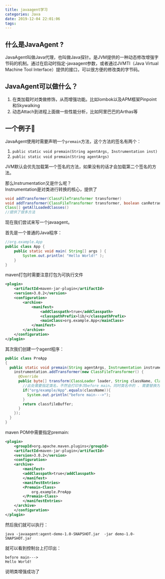 ```yaml
---
title: javaagent学习
categories: Java
date: 2019-12-04 22:01:06
tags:
---
```



## 什么是JavaAgent ?
JavaAgent叫做Java代理，也叫做Java探针。是JVM提供的一种动态修改增强字节码的机制。通过在启动时指定-javaagent参数，或者通过JVMTI（Java Virtual Machine Tool Interface）提供的接口，可以很方便的修改类的字节码。

## JavaAgent可以做什么？
1. 在类加载时对类做修饰，从而增强功能。比如lombok以及APM框架Pinpoint和Skywalking
2. 动态Attach到进程上面做一些性能分析，比如阿里巴巴的Arthas等

## 一个例子🌰

JavaAgent使用时需要声明一个```premain```方法，这个方法的签名有两个：
1. ```public static void premain(String agentArgs, Instrumentation inst)```
2. ```public static void premain(String agentArgs)```

JVM默认会优先加载第一个签名的方法，如果没有的话才会加载第二个签名的方法。

那么Instrumentation又是什么呢？  
Instrumentation是对类进行转换的核心，提供了
```java
void addTransformer(ClassFileTransformer transformer)
void addTransformer(ClassFileTransformer transformer, boolean canRetransform)
Class[] getAllLoadedClasses()
//提供了很多方法
```
现在我们尝试来写一个javaagent。

首先是一个普通的Java程序：
```java
//org.example.App
public class App {
    public static void main( String[] args ) {
        System.out.println( "Hello World!" );
    }
}
```
maven打包时需要注意打包为可执行文件
```xml
<plugin>
    <artifactId>maven-jar-plugin</artifactId>
    <version>3.0.2</version>
    <configuration>
        <archive>
            <manifest>
                <addClasspath>true</addClasspath>
                <classpathPrefix>lib/</classpathPrefix>
                <mainClass>org.example.App</mainClass>
            </manifest>
        </archive>
    </configuration>
</plugin>
```

其次我们创建一个agent程序：
```java
public class PreApp
{
  public static void premain(String agentArgs, Instrumentation instrumentation){
    instrumentation.addTransformer(new ClassFileTransformer() {
      @Override
      public byte[] transform(ClassLoader loader, String className, Class<?> classBeingRedefined, ProtectionDomain protectionDomain, byte[] classfileBuffer) throws IllegalClassFormatException {
        //此处需要指定类名，不然会打印多次before main。同时类名中的 . 需要替换为 /
        if("org/example/App".equals(className)){
          System.out.println("before main--->");
        }
        return classfileBuffer;
      }
    });
  }
}

```

maven POM中需要指定premain:

```xml
<plugin>
    <groupId>org.apache.maven.plugins</groupId>
    <artifactId>maven-jar-plugin</artifactId>
    <version>3.0.2</version>
    <configuration>
    <archive>
        <manifest>
        <addClasspath>true</addClasspath>
        </manifest>
        <manifestEntries>
        <Premain-Class>
            org.example.PreApp
        </Premain-Class>
        </manifestEntries>
    </archive>
    </configuration>
</plugin>
```

然后我们就可以执行：
```shell
java -javaagent:agent-demo-1.0-SNAPSHOT.jar  -jar demo-1.0-SNAPSHOT.jar 
```
就可以看到控制台上打印出：
```
before main--->
Hello World!

```

说明类增强成功了








